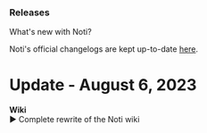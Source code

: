 ### Releases
What's new with Noti?  

Noti's official changelogs are kept up-to-date [here](https://discord.com/channels/716792756315357235/747859932220751894).

# Update - August 6, 2023
**Wiki** \
► Complete rewrite of the Noti wiki
